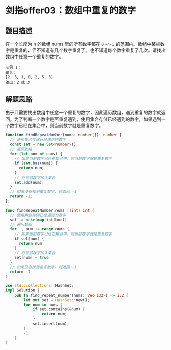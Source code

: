 # 剑指offer03：数组中重复的数字

## 题目描述
在一个长度为 n 的数组 nums 里的所有数字都在 `0～n-1` 的范围内。数组中某些数字是重复的，但不知道有几个数字重复了，也不知道每个数字重复了几次。请找出数组中任意一个重复的数字。

```
示例 1：
输入：
[2, 3, 1, 0, 2, 5, 3]
输出：2 或 3
```

## 解题思路
由于只需要找出数组中任意一个重复的数字，因此遍历数组，遇到重复的数字就返回，为了判断一个数字是否重复遇到，使用集合存储已经遇到的数字，如果遇到一个数字已经在集合中，则当前数字就是重复数字。

```ts
function findRepeatNumber(nums: number[]): number {
  // 使用集合存储已经遇到的数字
  const set = new Set<number>();
  // 遍历数组
  for (let num of nums) {
    // 如果当前数字已经在集合中，则当前数字就是重复数字
    if (set.has(num)) {
      return num;
    }
    // 将当前数字加入集合
    set.add(num);
  }
  // 如果没有找到重复数字，则返回 -1
  return -1;
};
```

```go
func findRepeatNumber(nums []int) int {
  // 使用集合存储已经遇到的数字
  set := make(map[int]bool)
  // 遍历数组
  for _, num := range nums {
    // 如果当前数字已经在集合中，则当前数字就是重复数字
    if set[num] {
      return num
    }
    // 将当前数字加入集合
    set[num] = true
  }
  // 如果没有找到重复数字，则返回 -1
  return -1
}
```

```rust
use std::collections::HashSet;
impl Solution {
    pub fn find_repeat_number(nums: Vec<i32>) -> i32 {
        let mut set = HashSet::new();
        for num in nums {
            if set.contains(&num) {
                return num;
            }
            set.insert(num);
        }
        -1
    }
}
```


